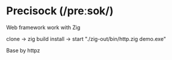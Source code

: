 # Precisock (/preːsok/)

Web framework work with Zig

clone -> zig build install -> start "./zig-out/bin/http.zig demo.exe"

Base by httpz